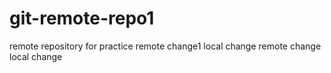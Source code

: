 # git-remote-repo1
remote repository for practice
remote change1
local change
remote change
local change
